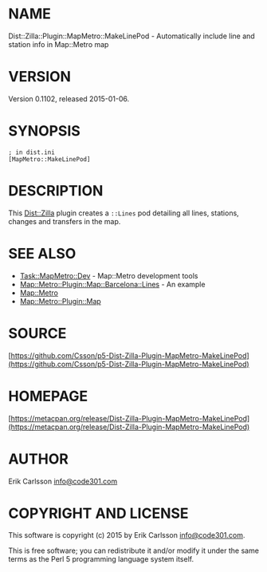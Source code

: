 # NAME

Dist::Zilla::Plugin::MapMetro::MakeLinePod - Automatically include line and station info in Map::Metro map

# VERSION

Version 0.1102, released 2015-01-06.

# SYNOPSIS

    ; in dist.ini
    [MapMetro::MakeLinePod]

# DESCRIPTION

This [Dist::Zilla](https://metacpan.org/pod/Dist::Zilla) plugin creates a `::Lines` pod detailing all lines, stations, changes and transfers in the map.

# SEE ALSO

- [Task::MapMetro::Dev](https://metacpan.org/pod/Task::MapMetro::Dev) - Map::Metro development tools
- [Map::Metro::Plugin::Map::Barcelona::Lines](https://metacpan.org/pod/Map::Metro::Plugin::Map::Barcelona::Lines) - An example
- [Map::Metro](https://metacpan.org/pod/Map::Metro)
- [Map::Metro::Plugin::Map](https://metacpan.org/pod/Map::Metro::Plugin::Map)

# SOURCE

[https://github.com/Csson/p5-Dist-Zilla-Plugin-MapMetro-MakeLinePod](https://github.com/Csson/p5-Dist-Zilla-Plugin-MapMetro-MakeLinePod)

# HOMEPAGE

[https://metacpan.org/release/Dist-Zilla-Plugin-MapMetro-MakeLinePod](https://metacpan.org/release/Dist-Zilla-Plugin-MapMetro-MakeLinePod)

# AUTHOR

Erik Carlsson <info@code301.com>

# COPYRIGHT AND LICENSE

This software is copyright (c) 2015 by Erik Carlsson <info@code301.com>.

This is free software; you can redistribute it and/or modify it under
the same terms as the Perl 5 programming language system itself.
